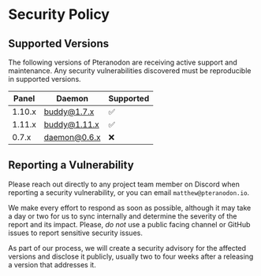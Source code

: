 # Security Policy

## Supported Versions

The following versions of Pteranodon are receiving active support and maintenance. Any security vulnerabilities discovered must be reproducible in supported versions.

| Panel  | Daemon       | Supported          |
|--------|--------------|--------------------|
| 1.10.x | buddy@1.7.x  | :white_check_mark: |
| 1.11.x | buddy@1.11.x | :white_check_mark: |
| 0.7.x  | daemon@0.6.x | :x:                |


## Reporting a Vulnerability

Please reach out directly to any project team member on Discord when reporting a security vulnerability, or you can email `matthew@pteranodon.io`.

We make every effort to respond as soon as possible, although it may take a day or two for us to sync internally and determine the severity of the report and its impact. Please, _do not_ use a public facing channel or GitHub issues to report sensitive security issues.

As part of our process, we will create a security advisory for the affected versions and disclose it publicly, usually two to four weeks after a releasing a version that addresses it.
